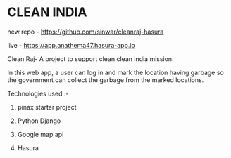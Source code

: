 # CLEAN INDIA

new repo - https://github.com/sinwar/cleanraj-hasura

live - https://app.anathema47.hasura-app.io

Clean Raj- A project to support clean clean india mission.

In this web app, a user can log in and mark the location having garbage so the government can collect the garbage from the marked locations.

Technologies used :-

1. pinax starter project 

2. Python Django

3. Google map api

4. Hasura 







